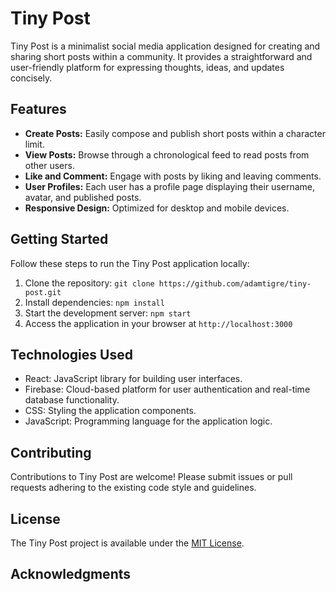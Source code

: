 # Tiny Post

Tiny Post is a minimalist social media application designed for creating and sharing short posts within a community. It provides a straightforward and user-friendly platform for expressing thoughts, ideas, and updates concisely.

## Features
- **Create Posts:** Easily compose and publish short posts within a character limit.
- **View Posts:** Browse through a chronological feed to read posts from other users.
- **Like and Comment:** Engage with posts by liking and leaving comments.
- **User Profiles:** Each user has a profile page displaying their username, avatar, and published posts.
- **Responsive Design:** Optimized for desktop and mobile devices.

## Getting Started
Follow these steps to run the Tiny Post application locally:
1. Clone the repository: `git clone https://github.com/adamtigre/tiny-post.git`
2. Install dependencies: `npm install`
3. Start the development server: `npm start`
4. Access the application in your browser at `http://localhost:3000`

## Technologies Used

- React: JavaScript library for building user interfaces.
- Firebase: Cloud-based platform for user authentication and real-time database functionality.
- CSS: Styling the application components.
- JavaScript: Programming language for the application logic.

## Contributing

Contributions to Tiny Post are welcome! Please submit issues or pull requests adhering to the existing code style and guidelines.

## License

The Tiny Post project is available under the [MIT License](https://github.com/adamtigre/tiny-post/blob/main/LICENSE).

## Acknowledgments